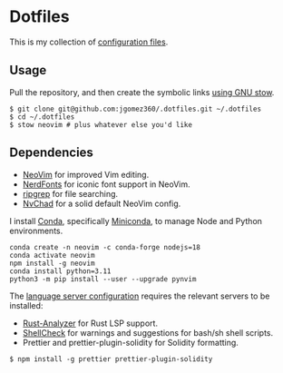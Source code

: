 # Dotfiles

This is my collection of [configuration files](http://dotfiles.github.io/).

## Usage

Pull the repository, and then create the symbolic links [using GNU
stow](https://alexpearce.me/2016/02/managing-dotfiles-with-stow/).

```shell
$ git clone git@github.com:jgomez360/.dotfiles.git ~/.dotfiles
$ cd ~/.dotfiles
$ stow neovim # plus whatever else you'd like
```

## Dependencies

* [NeoVim][neovim] for improved Vim editing.
* [NerdFonts][nerdfonts] for iconic font support in NeoVim.
* [ripgrep][ripgrep] for file searching.
* [NvChad][nvchad] for a solid default NeoVim config.

I install [Conda][conda], specifically [Miniconda][miniconda], to manage
Node and Python environments. 

```shell
conda create -n neovim -c conda-forge nodejs=18
conda activate neovim
npm install -g neovim
conda install python=3.11
python3 -m pip install --user --upgrade pynvim
```

The [language server configuration][lsp] requires the relevant servers to be
installed:

* [Rust-Analyzer][rust-analyzer] for Rust LSP support.
* [ShellCheck][shellcheck] for warnings and suggestions for bash/sh shell scripts.
* Prettier and prettier-plugin-solidity for Solidity formatting.
```shell
$ npm install -g prettier prettier-plugin-solidity
```

[neovim]: https://neovim.io/
[conda]: https://conda.io/
[miniconda]: https://docs.conda.io/en/latest/miniconda.html
[nerdfonts]: https://www.nerdfonts.com/
[nvchad]: https://nvchad.com/docs/quickstart/install
[ripgrep]: https://github.com/BurntSushi/ripgrep
[lsp]: https://github.com/neovim/nvim-lspconfig
[rust-analyzer]: https://rust-analyzer.github.io/
[shellcheck]: https://github.com/koalaman/shellcheck
